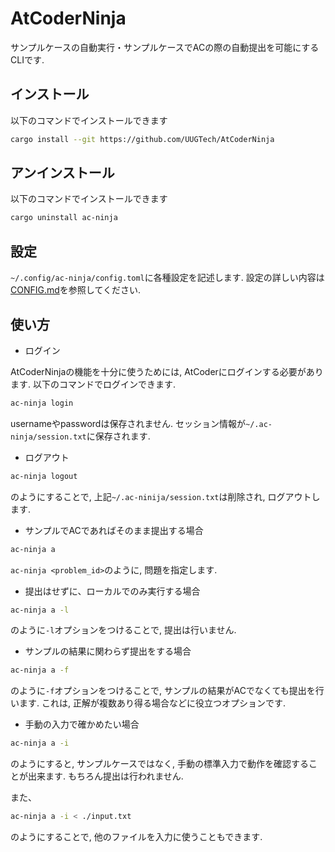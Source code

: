 # AtCoderNinja

サンプルケースの自動実行・サンプルケースでACの際の自動提出を可能にするCLIです.

## インストール

以下のコマンドでインストールできます

```bash
cargo install --git https://github.com/UUGTech/AtCoderNinja
```

## アンインストール

以下のコマンドでインストールできます

```bash
cargo uninstall ac-ninja
```

## 設定

`~/.config/ac-ninja/config.toml`に各種設定を記述します.
設定の詳しい内容は[CONFIG.md](./CONFIG.md)を参照してください.

## 使い方

- ログイン

AtCoderNinjaの機能を十分に使うためには, AtCoderにログインする必要があります. 以下のコマンドでログインできます.

```bash
ac-ninja login
```

usernameやpasswordは保存されません. セッション情報が`~/.ac-ninja/session.txt`に保存されます.

- ログアウト

```bash
ac-ninja logout
```

のようにすることで, 上記`~/.ac-ninija/session.txt`は削除され, ログアウトします.

- サンプルでACであればそのまま提出する場合

``` bash
ac-ninja a
```

`ac-ninja <problem_id>`のように, 問題を指定します.

- 提出はせずに、ローカルでのみ実行する場合

``` bash
ac-ninja a -l
```

のように`-l`オプションをつけることで, 提出は行いません.

- サンプルの結果に関わらず提出をする場合

``` bash
ac-ninja a -f
```

のように`-f`オプションをつけることで, サンプルの結果がACでなくても提出を行います.
これは, 正解が複数あり得る場合などに役立つオプションです.

- 手動の入力で確かめたい場合

```bash
ac-ninja a -i
```

のようにすると, サンプルケースではなく, 手動の標準入力で動作を確認することが出来ます.
もちろん提出は行われません.

また、

``` bash
ac-ninja a -i < ./input.txt
```

のようにすることで, 他のファイルを入力に使うこともできます.
